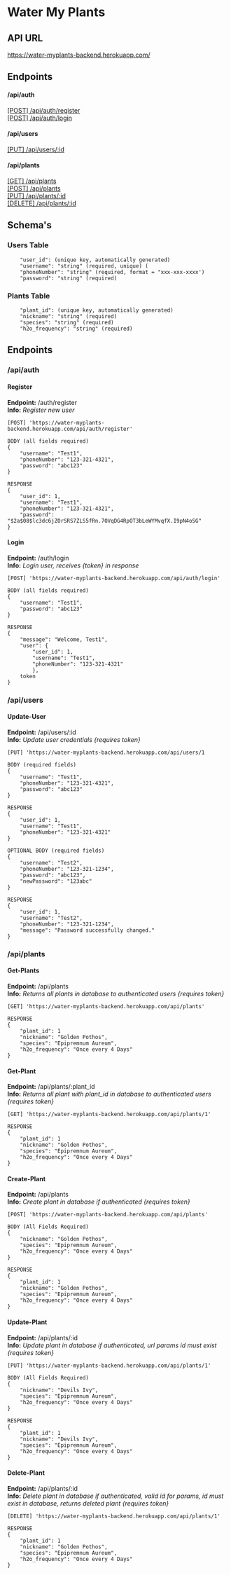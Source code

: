 # Water My Plants

## API URL 

https://water-myplants-backend.herokuapp.com/

## Endpoints

#### /api/auth
[[POST] /api/auth/register ](#Register)</br> 
[[POST] /api/auth/login ](#Login)</br>

#### /api/users
[[PUT] /api/users/:id ](#Update-User)</br>

#### /api/plants
[[GET] /api/plants ](#Get-Plants)</br>
[[POST] /api/plants ](#Create-Plant)</br>
[[PUT] /api/plants/:id](#update-plant)</br>
[[DELETE] /api/plants/:id ](#delete-plant)</br>

## Schema's

### Users Table
```
    "user_id": (unique key, automatically generated)
    "username": "string" (required, unique) (
    "phoneNumber": "string" (required, format = "xxx-xxx-xxxx')
    "password": "string" (required)
```

### Plants Table 
```
    "plant_id": (unique key, automatically generated)
    "nickname": "string" (required)
    "species": "string" (required)
    "h2o_frequency": "string" (required)
```

## Endpoints

### /api/auth
#### Register
**Endpoint:** /auth/register </br>
**Info:** *Register new user* </br>
```
[POST] 'https://water-myplants-backend.herokuapp.com/api/auth/register' 
```

```
BODY (all fields required)
{
    "username": "Test1",
    "phoneNumber": "123-321-4321",
    "password": "abc123"
}
```
```
RESPONSE
{
    "user_id": 1,
    "username": "Test1",
    "phoneNumber": "123-321-4321",
    "password": "$2a$08$lc3dc6jZOrSRS7ZLS5fRn.7OVqDG4RpOT3bLeWYMvqfX.I9pN4oSG"
}
```
#### Login
**Endpoint:** /auth/login </br>
**Info:** *Login user, receives {token} in response*</br>
```
[POST] 'https://water-myplants-backend.herokuapp.com/api/auth/login'
```

```
BODY (all fields required)
{
    "username": "Test1",
    "password": "abc123"
}
```
```
RESPONSE
{
    "message": "Welcome, Test1",
    "user": {
        "user_id": 1,
        "username": "Test1",
        "phoneNumber": "123-321-4321"
        },
    token
}
```

### /api/users
#### Update-User
**Endpoint:** /api/users/:id </br>
**Info:** *Update user credentials {requires token}*</br>
```
[PUT] 'https://water-myplants-backend.herokuapp.com/api/users/1 
```

```
BODY (required fields)
{
    "username": "Test1",
    "phoneNumber": "123-321-4321",
    "password": "abc123"
}
```
```
RESPONSE
{
    "user_id": 1,
    "username": "Test1",
    "phoneNumber": "123-321-4321"
}
```
```
OPTIONAL BODY (required fields)
{
    "username": "Test2",
    "phoneNumber": "123-321-1234",
    "password": "abc123",
    "newPassword": "123abc"
}
```
```
RESPONSE
{
    "user_id": 1,
    "username": "Test2",
    "phoneNumber": "123-321-1234",
    "message": "Password successfully changed."
}
```

### /api/plants

#### Get-Plants
**Endpoint:** /api/plants</br>
**Info:** *Returns all plants in database to authenticated users {requires token}*</br>
```
[GET] 'https://water-myplants-backend.herokuapp.com/api/plants' 
```
```
RESPONSE
{
    "plant_id": 1
    "nickname": "Golden Pothos",
    "species": "Epipremnum Aureum",
    "h2o_frequency": "Once every 4 Days"
}
```
#### Get-Plant
**Endpoint:** /api/plants/:plant_id</br>
**Info:** *Returns all plant with plant_id in database to authenticated users {requires token}*</br>
```
[GET] 'https://water-myplants-backend.herokuapp.com/api/plants/1' 
```
```
RESPONSE
{
    "plant_id": 1
    "nickname": "Golden Pothos",
    "species": "Epipremnum Aureum",
    "h2o_frequency": "Once every 4 Days"
}
```
#### Create-Plant
**Endpoint:** /api/plants</br>
**Info:**  *Create plant in database if authenticated {requires token}* </br>
```
[POST] 'https://water-myplants-backend.herokuapp.com/api/plants'
```
```
BODY (All Fields Required)
{
    "nickname": "Golden Pothos",
    "species": "Epipremnum Aureum",
    "h2o_frequency": "Once every 4 Days"
}
```
```
RESPONSE
{
    "plant_id": 1
    "nickname": "Golden Pothos",
    "species": "Epipremnum Aureum",
    "h2o_frequency": "Once every 4 Days"
}
```
#### Update-Plant
**Endpoint:** /api/plants/:id </br>
**Info:** *Update plant in database if authenticated, url params id must exist {requires token}* </br>
```
[PUT] 'https://water-myplants-backend.herokuapp.com/api/plants/1'
```
```
BODY (All Fields Required)
{
    "nickname": "Devils Ivy",
    "species": "Epipremnum Aureum",
    "h2o_frequency": "Once every 4 Days"
}
```
```
RESPONSE
{
    "plant_id": 1
    "nickname": "Devils Ivy",
    "species": "Epipremnum Aureum",
    "h2o_frequency": "Once every 4 Days"
}
```
#### Delete-Plant
**Endpoint:** /api/plants/:id </br>
**Info:** *Delete plant in database if authenticated, valid id for params, id must exist in database, returns deleted plant {requires token}* </br>
```
[DELETE] 'https://water-myplants-backend.herokuapp.com/api/plants/1'
```
```
RESPONSE
{
    "plant_id": 1
    "nickname": "Golden Pothos",
    "species": "Epipremnum Aureum",
    "h2o_frequency": "Once every 4 Days"
}
```
